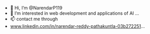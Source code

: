 - 👋 Hi, I’m @NarendarP119
- 👀 I’m interested in web development and applications of AI ...
- 📫 contact me through
- www.linkedin.com/in/narendar-reddy-pathakuntla-03b272251...

<!---
NarendarP119/NarendarP119 is a ✨ special ✨ repository because its `README.md` (this file) appears on your GitHub profile.
You can click the Preview link to take a look at your changes.
--->
